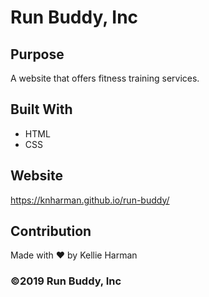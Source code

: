 # Run Buddy, Inc

## Purpose
A website that offers fitness training services.

## Built With
* HTML
* CSS

## Website
https://knharman.github.io/run-buddy/

## Contribution
Made with ❤️ by Kellie Harman

### ©️2019 Run Buddy, Inc
